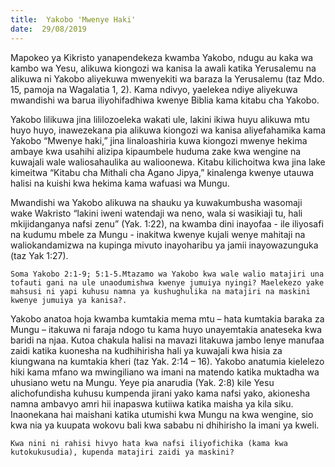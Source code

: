 ```yaml
---
title:  Yakobo 'Mwenye Haki'
date:  29/08/2019
---
```


Mapokeo ya Kikristo yanapendekeza kwamba Yakobo, ndugu au kaka wa kambo wa Yesu, alikuwa kiongozi wa kanisa la awali katika Yerusalemu na alikuwa ni Yakobo aliyekuwa mwenyekiti wa baraza la Yerusalemu (taz Mdo. 15, pamoja na Wagalatia 1, 2). Kama ndivyo, yaelekea ndiye aliyekuwa mwandishi wa barua iliyohifadhiwa kwenye Biblia kama kitabu cha Yakobo.

Yakobo lilikuwa jina lililozoeleka wakati ule, lakini ikiwa huyu alikuwa mtu huyo huyo, inawezekana pia alikuwa kiongozi wa kanisa aliyefahamika kama Yakobo “Mwenye haki,” jina linaloashiria kuwa kiongozi mwenye hekima ambaye kwa usahihi alizipa kipaumbele huduma zake kwa wengine na kuwajali wale waliosahaulika au walioonewa. Kitabu kilichoitwa kwa jina lake kimeitwa “Kitabu cha Mithali cha Agano Jipya,” kinalenga kwenye utauwa halisi na kuishi kwa hekima kama wafuasi wa Mungu.

Mwandishi wa Yakobo alikuwa na shauku ya kuwakumbusha wasomaji wake Wakristo “lakini iweni watendaji wa neno, wala si wasikiaji tu, hali mkijidanganya nafsi zenu” (Yak. 1:22), na kwamba dini inayofaa - ile iliyosafi na kudumu mbele za Mungu - inakitwa kwenye kujali wenye mahitaji na waliokandamizwa na kupinga mivuto inayoharibu ya jamii inayowazunguka (taz Yak 1:27).

`Soma Yakobo 2:1-9; 5:1-5.Mtazamo wa Yakobo kwa wale walio matajiri una tofauti gani na ule unaodumishwa kwenye jumuiya nyingi? Maelekezo yake mahsusi ni yapi kuhusu namna ya kushughulika na matajiri na maskini kwenye jumuiya ya kanisa?.`

Yakobo anatoa hoja kwamba kumtakia mema mtu – hata kumtakia baraka za Mungu – itakuwa ni faraja ndogo tu kama huyo unayemtakia anateseka kwa baridi na njaa. Kutoa chakula halisi na mavazi litakuwa jambo lenye manufaa zaidi katika kuonesha na kudhihirisha hali ya kuwajali kwa hisia za kiungwana na kumtakia kheri (taz Yak. 2:14 – 16). Yakobo anatumia kielelezo hiki kama mfano wa mwingiliano wa imani na matendo katika muktadha wa uhusiano wetu na Mungu. Yeye pia anarudia (Yak. 2:8) kile Yesu alichofundisha kuhusu kumpenda jirani yako kama nafsi yako, akionesha namna ambavyo amri hii inapaswa kutiiwa katika maisha ya kila siku. Inaonekana hai maishani katika utumishi kwa Mungu na kwa wengine, sio kwa nia ya kuupata wokovu bali kwa sababu ni dhihirisho la imani ya kweli.

`Kwa nini ni rahisi hivyo hata kwa nafsi iliyofichika (kama kwa kutokukusudia), kupenda matajiri zaidi ya maskini?`